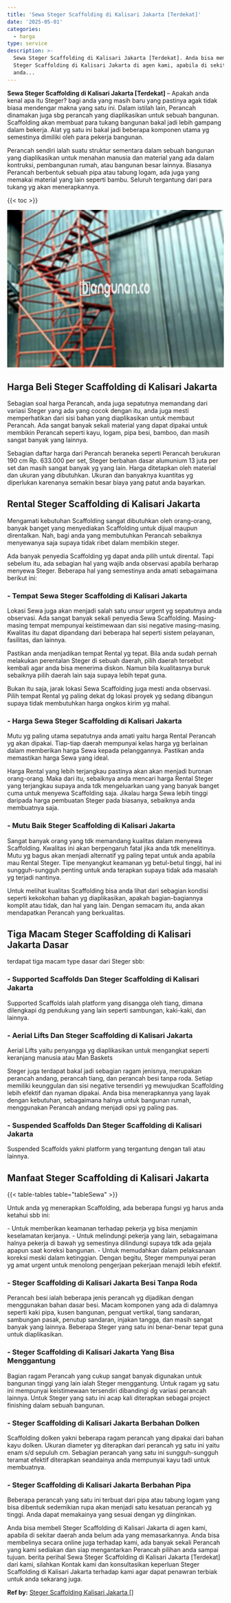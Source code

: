 ```yaml
---
title: 'Sewa Steger Scaffolding di Kalisari Jakarta [Terdekat]'
date: '2025-05-01'
categories:
  - harga
type: service
description: >-
  Sewa Steger Scaffolding di Kalisari Jakarta [Terdekat]. Anda bisa membeli
  Steger Scaffolding di Kalisari Jakarta di agen kami, apabila di sekitar daerah
  anda...
---
```


**Sewa Steger Scaffolding di Kalisari Jakarta \[Terdekat\]** – Apakah anda kenal apa itu Steger? bagi anda yang masih baru yang pastinya agak tidak biasa mendengar makna yang satu ini. Dalam istilah lain, Perancah dinamakan juga sbg perancah yang diaplikasikan untuk sebuah bangunan. Scaffolding akan membuat para tukang bangunan bakal jadi lebih gampang dalam bekerja. Alat yg satu ini bakal jadi beberapa komponen utama yg semestinya dimiliki oleh para pekerja bangunan.

Perancah sendiri ialah suatu struktur sementara dalam sebuah bangunan yang diaplikasikan untuk menahan manusia dan material yang ada dalam kontruksi, pembangunan rumah, atau bangunan besar lainnya. Biasanya Perancah berbentuk sebuah pipa atau tabung logam, ada juga yang memakai material yang lain seperti bambu. Seluruh tergantung dari para tukang yg akan menerapkannya.

{{< toc >}}

![Sewa Steger Scaffolding di Kalisari Jakarta [Terdekat]](/images/sewa-scaffolding-steger-18.png)

## Harga Beli Steger Scaffolding di Kalisari Jakarta

Sebagian soal harga Perancah, anda juga sepatutnya memandang dari variasi Steger yang ada yang cocok dengan itu, anda juga mesti memperhatikan dari sisi bahan yang diaplikasikan untuk membaut Perancah. Ada sangat banyak sekali material yang dapat dipakai untuk membikin Perancah seperti kayu, logam, pipa besi, bamboo, dan masih sangat banyak yang lainnya.

Sebagian daftar harga dari Perancah beraneka seperti Perancah berukuran 190 cm Rp. 633.000 per set, Steger berbahan dasar alumunium 13 juta per set dan masih sangat banyak yg yang lain. Harga ditetapkan oleh material dan ukuran yang dibutuhkan. Ukuran dan banyaknya kuantitas yg diperlukan karenanya semakin besar biaya yang patut anda bayarkan.

## Rental Steger Scaffolding di Kalisari Jakarta

Mengamati kebutuhan Scaffolding sangat dibutuhkan oleh orang-orang, banyak banget yang menyediakan Scaffolding untuk dijual maupun direntalkan. Nah, bagi anda yang membutuhkan Perancah sebaiknya menyewanya saja supaya tidak ribet dalam membikin steger.

Ada banyak penyedia Scaffolding yg dapat anda pilih untuk dirental. Tapi sebelum itu, ada sebagian hal yang wajib anda observasi apabila berharap menyewa Steger. Beberapa hal yang semestinya anda amati sebagaimana berikut ini:

### \- Tempat Sewa Steger Scaffolding di Kalisari Jakarta

Lokasi Sewa juga akan menjadi salah satu unsur urgent yg sepatutnya anda observasi. Ada sangat banyak sekali penyedia Sewa Scaffolding. Masing-masing tempat mempunyai keistimewaan dan sisi negative masing-masing. Kwalitas itu dapat dipandang dari beberapa hal seperti sistem pelayanan, fasilitas, dan lainnya.

Pastikan anda menjadikan tempat Rental yg tepat. Bila anda sudah pernah melakukan perentalan Steger di sebuah daerah, pilih daerah tersebut kembali agar anda bisa menerima diskon. Namun bila kualitasnya buruk sebaiknya pilih daerah lain saja supaya lebih tepat guna.

Bukan itu saja, jarak lokasi Sewa Scaffolding juga mesti anda observasi. Pilih tempat Rental yg paling dekat dg lokasi proyek yg sedang dibangun supaya tidak membutuhkan harga ongkos kirim yg mahal.

### \- Harga Sewa Steger Scaffolding di Kalisari Jakarta

Mutu yg paling utama sepatutnya anda amati yaitu harga Rental Perancah yg akan dipakai. Tiap-tiap daerah mempunyai kelas harga yg berlainan dalam memberikan harga Sewa kepada pelanggannya. Pastikan anda memastikan harga Sewa yang ideal.

Harga Rental yang lebih terjangkau pastinya akan akan menjadi buronan orang-orang. Maka dari itu, sebaiknya anda mencari harga Rental Steger yang terjangkau supaya anda tdk mengeluarkan uang yang banyak banget cuma untuk menyewa Scaffolding saja. Jikalau harga Sewa lebih tinggi daripada harga pembuatan Steger pada biasanya, sebaiknya anda membuatnya saja.

### \- Mutu Baik Steger Scaffolding di Kalisari Jakarta

Sangat banyak orang yang tdk memandang kualitas dalam menyewa Scaffolding. Kwalitas ini akan berpengaruh fatal jika anda tdk menelitinya. Mutu yg bagus akan menjadi alternatif yg paling tepat untuk anda apabila mau Rental Steger. Tipe menyangkut keamanan yg betul-betul tinggi, hal ini sungguh-sungguh penting untuk anda terapkan supaya tidak ada masalah yg terjadi nantinya.

Untuk melihat kualitas Scaffolding bisa anda lihat dari sebagian kondisi seperti kekokohan bahan yg diaplikasikan, apakah bagian-bagiannya komplit atau tidak, dan hal yang lain. Dengan semacam itu, anda akan mendapatkan Perancah yang berkualitas.

## Tiga Macam Steger Scaffolding di Kalisari Jakarta Dasar

terdapat tiga macam type dasar dari Steger sbb:

### \- Supported Scaffolds Dan Steger Scaffolding di Kalisari Jakarta

Supported Scaffolds ialah platform yang disangga oleh tiang, dimana dilengkapi dg pendukung yang lain seperti sambungan, kaki-kaki, dan lainnya.

### \- Aerial Lifts Dan Steger Scaffolding di Kalisari Jakarta

Aerial Lifts yaitu penyangga yg diaplikasikan untuk mengangkat seperti keranjang manusia atau Man Baskets

Steger juga terdapat bakal jadi sebagian ragam jenisnya, merupakan perancah andang, perancah tiang, dan perancah besi tanpa roda. Setiap memiliki keunggulan dan sisi negative tersendiri yg mewujudkan Scaffolding lebih efektif dan nyaman dipakai. Anda bisa menerapkannya yang layak dengan kebutuhan, sebagaimana halnya untuk bangunan rumah, menggunakan Perancah andang menjadi opsi yg paling pas.

### \- Suspended Scaffolds Dan Steger Scaffolding di Kalisari Jakarta

Suspended Scaffolds yakni platform yang tergantung dengan tali atau lainnya.

## Manfaat Steger Scaffolding di Kalisari Jakarta

{{< table-tables table="tableSewa" >}}

Untuk anda yg menerapkan Scaffolding, ada beberapa fungsi yg harus anda ketahui sbb ini:

\- Untuk memberikan keamanan terhadap pekerja yg bisa menjamin keselamatan kerjanya. - Untuk melindungi pekerja yang lain, sebagaimana halnya pekerja di bawah yg semestinya dilindungi supaya tdk ada gejala apapun saat koreksi bangunan. - Untuk memudahkan dalam pelaksanaan koreksi meski dalam ketinggian. Dengan begitu, Steger mempunyai peran yg amat urgent untuk menolong pengerjaan pekerjaan menajdi lebih efektif.

### \- Steger Scaffolding di Kalisari Jakarta Besi Tanpa Roda

Perancah besi ialah beberapa jenis perancah yg dijadikan dengan menggunakan bahan dasar besi. Macam komponen yang ada di dalamnya seperti kaki pipa, kusen bangunan, penguat vertikal, tiang sandaran, sambungan pasak, penutup sandaran, injakan tangga, dan masih sangat banyak yang lainnya. Beberapa Steger yang satu ini benar-benar tepat guna untuk diaplikasikan.

### \- Steger Scaffolding di Kalisari Jakarta Yang Bisa Menggantung

Bagian ragam Perancah yang cukup sangat banyak digunakan untuk bangunan tinggi yang lain ialah Steger menggantung. Untuk ragam yg satu ini mempunyai keistimewaan tersendiri dibandingi dg variasi perancah lainnya. Untuk Steger yang satu ini acap kali diterapkan sebagai project finishing dalam sebuah bangunan.

### \- Steger Scaffolding di Kalisari Jakarta Berbahan Dolken

Scaffolding dolken yakni beberapa ragam perancah yang dipakai dari bahan kayu dolken. Ukuran diameter yg diterapkan dari perancah yg satu ini yaitu enam s/d sepuluh cm. Sebagian perancah yang satu ini sungguh-sungguh teramat efektif diterapkan seandainya anda mempunyai kayu tadi untuk membuatnya.

### \- Steger Scaffolding di Kalisari Jakarta Berbahan Pipa

Beberapa perancah yang satu ini terbuat dari pipa atau tabung logam yang bisa dibentuk sedemikian rupa akan menjadi satu kesatuan perancah yg tinggi. Anda dapat memakainya yang sesuai dengan yg diinginkan.

Anda bisa membeli Steger Scaffolding di Kalisari Jakarta di agen kami, apabila di sekitar daerah anda belum ada yang memasarkannya. Anda bisa membelinya secara online juga terhadap kami, ada banyak sekali Perancah yang kami sediakan dan siap mengantarkan Perancah pilihan anda sampai tujuan. berita perihal Sewa Steger Scaffolding di Kalisari Jakarta \[Terdekat\] dari kami, silahkan Kontak kami dan konsultasikan keperluan Steger Scaffolding di Kalisari Jakarta terhadap kami agar dapat penawran terbiak untuk anda sekarang juga.

**Ref by:** [Steger Scaffolding Kalisari Jakarta []](https://id.wikipedia.org/wiki/Steger)

